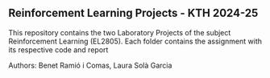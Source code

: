 ## Reinforcement Learning Projects - KTH 2024-25

This repository contains the two Laboratory Projects of the subject Reinforcement Learning (EL2805). Each folder contains the assignment with its respective code and report

Authors: Benet Ramió i Comas, Laura Solà Garcia
